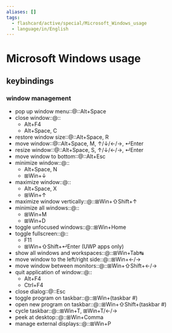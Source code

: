 ```yaml
---
aliases: []
tags:
  - flashcard/active/special/Microsoft_Windows_usage
  - language/in/English
---
```


# Microsoft Windows usage

## keybindings

### window management

- pop up window menu::@::Alt+Space <!--SR:!2030-01-08,1662,270!2031-07-16,2194,290-->
- close window::@::<ul><li>Alt+F4</li><li>Alt+Space, C</li></ul> <!--SR:!2026-01-06,697,270!2027-01-10,936,270-->
- restore window size::@::Alt+Space, R <!--SR:!2027-04-26,998,270!2026-12-23,736,210-->
- move window::@::Alt+Space, M, ↑/↓/←/→, ↵Enter <!--SR:!2027-02-20,979,270!2025-12-19,819,330-->
- resize window::@::Alt+Space, S, ↑/↓/←/→, ↵Enter <!--SR:!2025-10-19,241,170!2032-06-13,2547,310-->
- move window to bottom::@::Alt+Esc <!--SR:!2027-03-20,610,230!2029-01-04,1271,270-->
- minimize window::@::<ul><li>Alt+Space, N</li><li>⊞Win+↓</li></ul> <!--SR:!2026-06-30,495,190!2029-02-05,1442,270-->
- maximize window::@::<ul><li>Alt+Space, X</li><li>⊞Win+↑</li></ul> <!--SR:!2026-10-28,433,210!2029-12-06,1597,270-->
- maximize window vertically::@::⊞Win+⇧Shift+↑ <!--SR:!2027-07-25,712,250!2027-05-24,631,230-->
- minimize all windows::@::<ul><li>⊞Win+M</li><li>⊞Win+D</li></ul> <!--SR:!2026-11-05,546,190!2028-08-12,1293,270-->
- toggle unfocused windows::@::⊞Win+Home <!--SR:!2025-11-29,331,190!2026-06-08,270,150-->
- toggle fullscreen::@::<ul><li>F11</li><li>⊞Win+⇧Shift+↵Enter (UWP apps only)</li></ul> <!--SR:!2027-08-08,1007,250!2029-02-25,1534,310-->
- show all windows and workspaces::@::⊞Win+Tab↹ <!--SR:!2026-12-02,603,230!2032-12-04,2681,310-->
- move window to the left/right side::@::⊞Win+←/→ <!--SR:!2029-04-03,1479,270!2027-01-20,706,210-->
- move window between monitors::@::⊞Win+⇧Shift+←/→ <!--SR:!2026-01-06,553,230!2026-11-10,895,270-->
- quit application of window::@::<ul><li>Alt+F4</li><li>Ctrl+F4</li></ul> <!--SR:!2026-08-28,640,190!2026-11-16,887,270-->
- close dialog::@::Esc <!--SR:!2027-03-17,1187,350!2027-04-22,1164,310-->
- toggle program on taskbar::@::⊞Win+(taskbar #) <!--SR:!2031-02-02,2126,290!2026-08-17,894,270-->
- open new program on taskbar::@::⊞Win+⇧Shift+(taskbar #) <!--SR:!2027-03-25,610,230!2025-11-12,257,250-->
- cycle taskbar::@::⊞Win+T, ⊞Win+T/←/→ <!--SR:!2027-11-04,997,230!2026-06-30,570,210-->
- peek at desktop::@::⊞Win+Comma <!--SR:!2027-11-01,1058,270!2031-06-02,2164,290-->
- manage external displays::@::⊞Win+P <!--SR:!2027-08-05,1009,250!2029-04-01,1303,250-->

